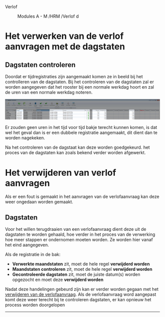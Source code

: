 <properties>
	<page>
		<title>Verlof</title>
		<description>Verlof</description>
	</page>
	<menu>
		<position>Modules A - M /HRM /Verlof</position>
		<title>Dagstaten</title>
		<sort>d</sort>
	</menu>
</properties>

# Het verwerken van de verlof aanvragen met de dagstaten #

## Dagstaten controleren ##

Doordat er tijdregistraties zijn aangemaakt komen ze in beeld bij het controlleren van de dagstaten. Bij het controleren van de dagstaten zal er worden aangegeven dat het rooster bij een normale werkdag hoort en zal de uren van een normale werkdag noteren.

![dagstaten](images/dagstaten.png)

Er zouden geen uren in het tijd voor tijd bakje terecht kunnen komen, is dat wel het geval dan is er een dubbele registratie aangemaakt, dit dient dan te worden nagekeken.

Na het controleren van de dagstaat kan deze worden goedgekeurd. het proces van de dagstaten kan zoals bekend verder worden afgewerkt.

# Het verwijderen van verlof aanvragen #

Als er een fout is gemaakt in het aanvragen van de verlofaanvraag kan deze weer ongedaan worden gemaakt. 

## Dagstaten ##

Voor het willen terugdraaien van een verlofaanvraag dient deze uit de dagstaten te worden gehaald, hoe verder in het proces van de verwerking hoe meer stappen er ondernomen moeten worden. Ze worden hier vanaf het eind aangegeven.

Als de registratie in de bak:

- **Verwerkte maandstaten** zit, moet de hele regel **verwijderd worden**
- **Maandstaten controleren** zit, moet de hele regel **verwijderd worden**
- **Gecontroleerde dagstaten** zit, moet de juiste datum(s) worden opgezocht en moet deze **verwijderd worden**

Nadat deze handelingen gebeurd zijn kan er verder worden gegaan met het [verwijderen van de verlofaanvraag](http://hybridsaas.support/pages/support-site/modulesAM/hrm/verlof/verlof-verwerken). Als de verlofaanvraag word aangepast komt deze weer terecht bij te controleren dagstaten, er kan opnieuw het process worden doorgelopen

------

